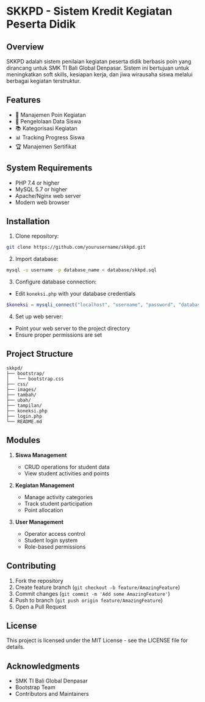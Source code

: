 # SKKPD - Sistem Kredit Kegiatan Peserta Didik

## Overview

SKKPD adalah sistem penilaian kegiatan peserta didik berbasis poin yang dirancang untuk SMK TI Bali Global Denpasar. Sistem ini bertujuan untuk meningkatkan soft skills, kesiapan kerja, dan jiwa wirausaha siswa melalui berbagai kegiatan terstruktur.

## Features

- 🎯 Manajemen Poin Kegiatan
- 👥 Pengelolaan Data Siswa
- 📚 Kategorisasi Kegiatan
- 📊 Tracking Progress Siswa
- 🏆 Manajemen Sertifikat

## System Requirements

- PHP 7.4 or higher
- MySQL 5.7 or higher
- Apache/Nginx web server
- Modern web browser

## Installation

1. Clone repository:

```bash
git clone https://github.com/yourusername/skkpd.git
```

2. Import database:

```bash
mysql -u username -p database_name < database/skkpd.sql
```

3. Configure database connection:

- Edit `koneksi.php` with your database credentials

```php
$koneksi = mysqli_connect("localhost", "username", "password", "database_name");
```

4. Set up web server:

- Point your web server to the project directory
- Ensure proper permissions are set

## Project Structure

```
skkpd/
├── bootstrap/
│   └── bootstrap.css
├── css/
├── images/
├── tambah/
├── ubah/
├── tampilan/
├── koneksi.php
├── login.php
└── README.md
```

## Modules

1. **Siswa Management**

   - CRUD operations for student data
   - View student activities and points

2. **Kegiatan Management**

   - Manage activity categories
   - Track student participation
   - Point allocation

3. **User Management**
   - Operator access control
   - Student login system
   - Role-based permissions

## Contributing

1. Fork the repository
2. Create feature branch (`git checkout -b feature/AmazingFeature`)
3. Commit changes (`git commit -m 'Add some AmazingFeature'`)
4. Push to branch (`git push origin feature/AmazingFeature`)
5. Open a Pull Request

## License

This project is licensed under the MIT License - see the LICENSE file for details.

## Acknowledgments

- SMK TI Bali Global Denpasar
- Bootstrap Team
- Contributors and Maintainers
